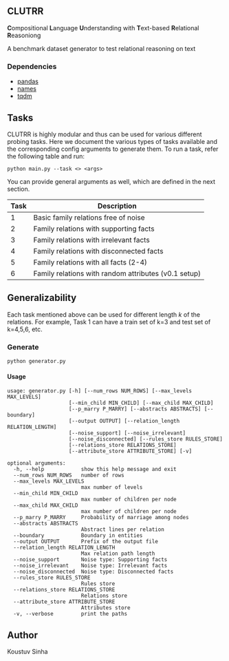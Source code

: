## CLUTRR

**C**ompositional **L**anguage **U**nderstanding with **T**ext-based **R**elational **R**easoniong

A benchmark dataset generator to test relational reasoning on text

### Dependencies

- [pandas](https://pypi.org/project/pandas/)
- [names](https://pypi.org/project/names/)
- [tqdm](https://pypi.org/project/tqdm/)

## Tasks

CLUTRR is highly modular and thus can be used for various different probing tasks. Here we document the various types of tasks
available and the corresponding config arguments to generate them. To
run a task, refer the following table and run:

`python main.py --task <> <args>`

You can provide general arguments as well, which are defined in the next section.

| Task | Description                              |
|------|------------------------------------------|
|   1  |   Basic family relations free of noise   |
|   2  |  Family relations with supporting facts  |
|   3  |  Family relations with irrelevant facts  |
|   4  | Family relations with disconnected facts |
|   5  |   Family relations with all facts (2-4)  |
|   6  |   Family relations with random attributes (v0.1 setup) |


## Generalizability

Each task mentioned above can be used for different length _k_ of the relations.
For example, Task 1 can have a train set of k=3 and test set of k=4,5,6, etc.


### Generate

```
python generator.py
```

#### Usage

```
usage: generator.py [-h] [--num_rows NUM_ROWS] [--max_levels MAX_LEVELS]
                    [--min_child MIN_CHILD] [--max_child MAX_CHILD]
                    [--p_marry P_MARRY] [--abstracts ABSTRACTS] [--boundary]
                    [--output OUTPUT] [--relation_length RELATION_LENGTH]
                    [--noise_support] [--noise_irrelevant]
                    [--noise_disconnected] [--rules_store RULES_STORE]
                    [--relations_store RELATIONS_STORE]
                    [--attribute_store ATTRIBUTE_STORE] [-v]

optional arguments:
  -h, --help            show this help message and exit
  --num_rows NUM_ROWS   number of rows
  --max_levels MAX_LEVELS
                        max number of levels
  --min_child MIN_CHILD
                        max number of children per node
  --max_child MAX_CHILD
                        max number of children per node
  --p_marry P_MARRY     Probability of marriage among nodes
  --abstracts ABSTRACTS
                        Abstract lines per relation
  --boundary            Boundary in entities
  --output OUTPUT       Prefix of the output file
  --relation_length RELATION_LENGTH
                        Max relation path length
  --noise_support       Noise type: Supporting facts
  --noise_irrelevant    Noise type: Irrelevant facts
  --noise_disconnected  Noise type: Disconnected facts
  --rules_store RULES_STORE
                        Rules store
  --relations_store RELATIONS_STORE
                        Relations store
  --attribute_store ATTRIBUTE_STORE
                        Attributes store
  -v, --verbose         print the paths

```



## Author

Koustuv Sinha